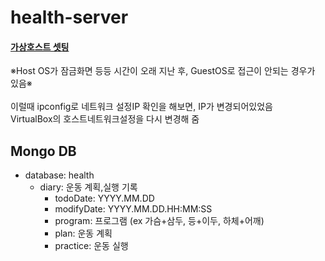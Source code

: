 # health-server

#### [가상호스트 셋팅](https://github.com/dlgustn555/health-server/issues/3)
※Host OS가 잠금화면 등등 시간이 오래 지난 후, GuestOS로 접근이 안되는 경우가 있음※<br/><br/>
이럴때 ipconfig로 네트워크 설정IP 확인을 해보면, IP가 변경되어있었음<br/>
VirtualBox의 호스트네트워크설정을 다시 변경해 줌

## Mongo DB

- database: health
  - diary: 운동 계획,실행 기록
    - todoDate: YYYY.MM.DD
    - modifyDate: YYYY.MM.DD.HH:MM:SS
    - program: 프로그램 (ex 가슴+삼두, 등+이두, 하체+어깨)
    - plan: 운동 계획
    - practice: 운동 실행
